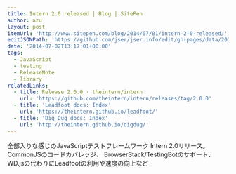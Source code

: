 ```yaml
---
title: Intern 2.0 released | Blog | SitePen
author: azu
layout: post
itemUrl: 'http://www.sitepen.com/blog/2014/07/01/intern-2-0-released/'
editJSONPath: 'https://github.com/jser/jser.info/edit/gh-pages/data/2014/07/index.json'
date: '2014-07-02T13:17:01+00:00'
tags:
  - JavaScript
  - testing
  - ReleaseNote
  - library
relatedLinks:
  - title: Release 2.0.0 · theintern/intern
    url: 'https://github.com/theintern/intern/releases/tag/2.0.0'
  - title: 'Leadfoot docs: Index'
    url: 'https://theintern.github.io/leadfoot/'
  - title: 'Dig Dug docs: Index'
    url: 'http://theintern.github.io/digdug/'
---
```

全部入りな感じのJavaScriptテストフレームワーク Intern 2.0リリース。
CommonJSのコードカバレッジ、
BrowserStack/TestingBotのサポート、WD.jsの代わりにLeadfootの利用や速度の向上など

